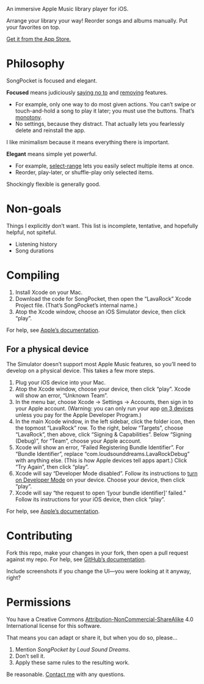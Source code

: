 An immersive Apple Music library player for iOS.

Arrange your library your way! Reorder songs and albums manually. Put your favorites on top.

[Get it from the App Store.](https://apps.apple.com/us/app/songpocket/id1538037231)

# Philosophy

SongPocket is focused and elegant.

**Focused** means judiciously [saying no to](https://alexgaynor.net/2020/nov/30/why-software-ends-up-complex) and [removing](https://ignorethecode.net/blog/2010/02/02/removing-features) features.

- For example, only one way to do most given actions. You can’t swipe or touch-and-hold a song to play it later; you must use the buttons. That’s [monotony](https://verbnounenter.net/monotony).
- No settings, because they distract. That actually lets you fearlessly delete and reinstall the app.

I like minimalism because it means everything there is important.

**Elegant** means simple yet powerful.

- For example, [select-range](https://verbnounenter.net/range-selection) lets you easily select multiple items at once.
- Reorder, play-later, or shuffle-play only selected items.

Shockingly flexible is generally good.

# Non-goals

Things I explicitly don’t want. This list is incomplete, tentative, and hopefully helpful, not spiteful.

- Listening history
- Song durations

# Compiling

1. Install Xcode on your Mac.
2. Download the code for SongPocket, then open the “LavaRock” Xcode Project file. (That’s SongPocket’s internal name.)
3. Atop the Xcode window, choose an iOS Simulator device, then click “play”.

For help, see [Apple’s documentation](https://developer.apple.com/documentation/xcode/building-and-running-an-app).

## For a physical device

The Simulator doesn’t support most Apple Music features, so you’ll need to develop on a physical device. This takes a few more steps.

1. Plug your iOS device into your Mac.
2. Atop the Xcode window, choose your device, then click “play”. Xcode will show an error, “Unknown Team”.
3. In the menu bar, choose Xcode → Settings → Accounts, then sign in to your Apple account. (Warning: you can only run your app [on 3 devices](https://stackoverflow.com/questions/44230347) unless you pay for the Apple Developer Program.)
4. In the main Xcode window, in the left sidebar, click the folder icon, then the topmost “LavaRock” row. To the right, below “Targets”, choose “LavaRock”, then above, click “Signing & Capabilities”. Below “Signing (Debug)”, for “Team”, choose your Apple account.
5. Xcode will show an error, “Failed Registering Bundle Identifier”. For “Bundle Identifier”, replace “com.loudsounddreams.LavaRockDebug” with anything else. (This is how Apple devices tell apps apart.) Click “Try Again”, then click “play”.
6. Xcode will say “Developer Mode disabled”. Follow its instructions to [turn on Developer Mode](https://developer.apple.com/documentation/xcode/enabling-developer-mode-on-a-device) on your device. Choose your device, then click “play”.
7. Xcode will say “the request to open ‘[your bundle identifier]’ failed.” Follow its instructions for your iOS device, then click “play”.

For help, see [Apple’s documentation](https://developer.apple.com/documentation/xcode/running-your-app-in-simulator-or-on-a-device/#Connect-real-devices-to-your-Mac).

# Contributing

Fork this repo, make your changes in your fork, then open a pull request against my repo. For help, see [GitHub’s documentation](https://docs.github.com/en/pull-requests/collaborating-with-pull-requests/getting-started/about-collaborative-development-models#fork-and-pull-model).

Include screenshots if you change the UI—you were looking at it anyway, right?

# Permissions

You have a Creative Commons [Attribution-NonCommercial-ShareAlike](https://creativecommons.org/licenses/by-nc-sa/4.0) 4.0 International license for this software.

That means you can adapt or share it, but when you do so, please…

1. Mention _SongPocket by Loud Sound Dreams_.
2. Don’t sell it.
3. Apply these same rules to the resulting work.

Be reasonable. [Contact me](mailto:linus@loudsounddreams.com) with any questions.